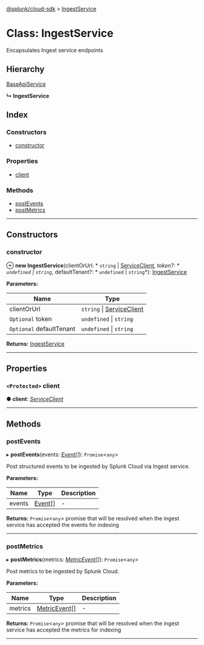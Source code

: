 [@splunk/cloud-sdk](../README.md) > [IngestService](../classes/ingestservice.md)

# Class: IngestService

Encapsulates Ingest service endpoints

## Hierarchy

 [BaseApiService](baseapiservice.md)

**↳ IngestService**

## Index

### Constructors

* [constructor](ingestservice.md#constructor)

### Properties

* [client](ingestservice.md#client)

### Methods

* [postEvents](ingestservice.md#postevents)
* [postMetrics](ingestservice.md#postmetrics)

---

## Constructors

<a id="constructor"></a>

###  constructor

⊕ **new IngestService**(clientOrUrl: * `string` &#124; [ServiceClient](serviceclient.md)*, token?: * `undefined` &#124; `string`*, defaultTenant?: * `undefined` &#124; `string`*): [IngestService](ingestservice.md)

**Parameters:**

| Name | Type |
| ------ | ------ |
| clientOrUrl |  `string` &#124; [ServiceClient](serviceclient.md)|
| `Optional` token |  `undefined` &#124; `string`|
| `Optional` defaultTenant |  `undefined` &#124; `string`|

**Returns:** [IngestService](ingestservice.md)

___

## Properties

<a id="client"></a>

### `<Protected>` client

**● client**: *[ServiceClient](serviceclient.md)*

___

## Methods

<a id="postevents"></a>

###  postEvents

▸ **postEvents**(events: *[Event](../interfaces/event.md)[]*): `Promise`<`any`>

Post structured events to be ingested by Splunk Cloud via Ingest service.

**Parameters:**

| Name | Type | Description |
| ------ | ------ | ------ |
| events | [Event](../interfaces/event.md)[] |  \- |

**Returns:** `Promise`<`any`>
promise that will be resolved when the ingest service has accepted the events for indexing

___
<a id="postmetrics"></a>

###  postMetrics

▸ **postMetrics**(metrics: *[MetricEvent](../interfaces/metricevent.md)[]*): `Promise`<`any`>

Post metrics to be ingested by Splunk Cloud.

**Parameters:**

| Name | Type | Description |
| ------ | ------ | ------ |
| metrics | [MetricEvent](../interfaces/metricevent.md)[] |  \- |

**Returns:** `Promise`<`any`>
promise that will be resolved when the ingest service has accepted the metrics for indexing

___

